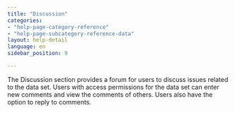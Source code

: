 ```yaml
---
title: "Discussion"
categories:
- "help-page-category-reference"
- "help-page-subcategory-reference-data"
layout: help-detail
language: en
sidebar_position: 9

---
```


The Discussion section provides a forum for users to discuss issues related to the data set. Users with access permissions for the data set can enter new comments and view the comments of others. Users also have the option to reply to comments.
